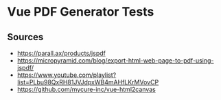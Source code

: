 # Vue PDF Generator Tests

## Sources
- https://parall.ax/products/jspdf
- https://micropyramid.com/blog/export-html-web-page-to-pdf-using-jspdf/
- https://www.youtube.com/playlist?list=PLbu98QxRH81JVJdpxWB4mAHfLKrMVovCP
- https://github.com/mycure-inc/vue-html2canvas
